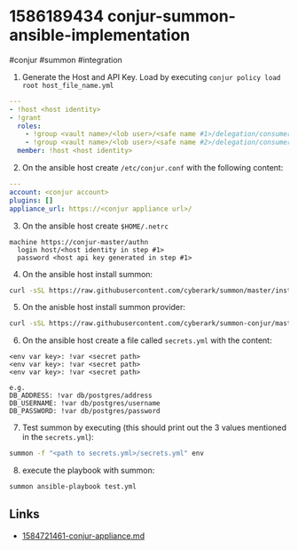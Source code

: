 # 1586189434 conjur-summon-ansible-implementation
#conjur #summon #integration

1. Generate the Host and API Key. Load by executing `conjur policy load root host_file_name.yml`


```yaml
---
- !host <host identity>
- !grant
  roles: 
    - !group <vault name>/<lob user>/<safe name #1>/delegation/consumers
    - !group <vault name>/<lob user>/<safe name #2>/delegation/consumers
  member: !host <host identity>
```

2. On the ansible host create `/etc/conjur.conf` with the following content:


```yaml
---
account: <conjur account>
plugins: []
appliance_url: https://<conjur appliance url>/
```

3. On the ansible host create `$HOME/.netrc`


```
machine https://conjur-master/authn
  login host/<host identity in step #1>
  password <host api key generated in step #1>
```

4. On the ansible host install summon:


```bash
curl -sSL https://raw.githubusercontent.com/cyberark/summon/master/install.sh | bash
````

5. On the anisble host install summon provider:


```bash
curl -sSL https://raw.githubusercontent.com/cyberark/summon-conjur/master/install.sh | bash
```

6. On the ansible host create a file called `secrets.yml` with the content:


```
<env var key>: !var <secret path>
<env var key>: !var <secret path>
<env var key>: !var <secret path>

e.g.
DB_ADDRESS: !var db/postgres/address
DB_USERNAME: !var db/postgres/username
DB_PASSWORD: !var db/postgres/password
```

7. Test summon by executing (this should print out the 3 values mentioned in the `secrets.yml`):


```bash
summon -f "<path to secrets.yml>/secrets.yml" env
```

8. execute the playbook with summon:


```bash
summon ansible-playbook test.yml
````



## Links
- [1584721461-conjur-appliance.md](1584721461-conjur-appliance.md)
